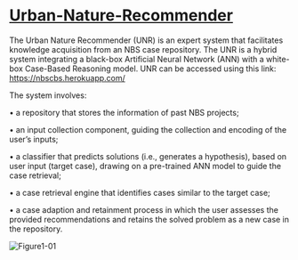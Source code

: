 # [Urban-Nature-Recommender](https://nbscbs.herokuapp.com/)

The Urban Nature Recommender (UNR) is an expert system that facilitates knowledge acquisition from an NBS case repository. The UNR is a hybrid system integrating a black-box Artificial Neural Network (ANN) with a white-box Case-Based Reasoning model. UNR can be accessed using this link: https://nbscbs.herokuapp.com/

The system involves:

•	a repository that stores the information of past NBS projects;

•	an input collection component, guiding the collection and encoding of the user’s inputs;

•	a classifier that predicts solutions (i.e., generates a hypothesis), based on user input (target case), drawing on a pre-trained ANN model to guide the case retrieval;

•	a case retrieval engine that identifies cases similar to the target case;

•	a case adaption and retainment process in which the user assesses the provided recommendations and retains the solved problem as a new case in the repository.

![Figure1-01](https://user-images.githubusercontent.com/38989883/185086506-04f84384-454b-4f29-a68d-98f617f44a83.jpg)
